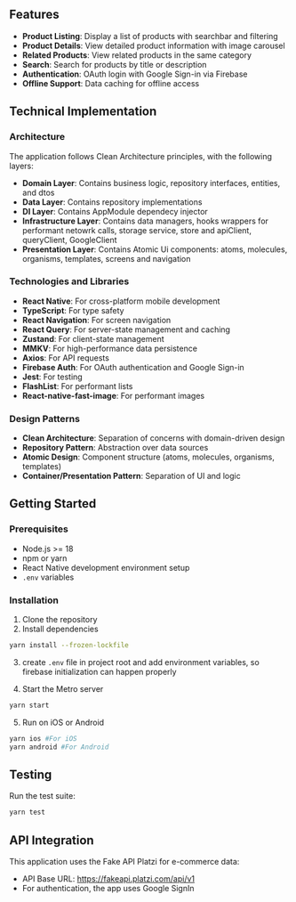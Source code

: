 ## Features

- **Product Listing**: Display a list of products with searchbar and filtering
- **Product Details**: View detailed product information with image carousel
- **Related Products**: View related products in the same category
- **Search**: Search for products by title or description
- **Authentication**: OAuth login with Google Sign-in via Firebase
- **Offline Support**: Data caching for offline access

## Technical Implementation

### Architecture

The application follows Clean Architecture principles, with the following layers:

- **Domain Layer**: Contains business logic, repository interfaces, entities, and dtos
- **Data Layer**: Contains repository implementations
- **DI Layer**: Contains AppModule dependecy injector
- **Infrastructure Layer**: Contains data managers, hooks wrappers for performant netowrk calls, storage service, store and apiClient, queryClient, GoogleClient
- **Presentation Layer**: Contains Atomic Ui components: atoms, molecules, organisms, templates, screens and navigation

### Technologies and Libraries

- **React Native**: For cross-platform mobile development
- **TypeScript**: For type safety
- **React Navigation**: For screen navigation
- **React Query**: For server-state management and caching
- **Zustand**: For client-state management
- **MMKV**: For high-performance data persistence
- **Axios**: For API requests
- **Firebase Auth**: For OAuth authentication and Google Sign-in
- **Jest**: For testing
- **FlashList**: For performant lists
- **React-native-fast-image**: For performant images

### Design Patterns

- **Clean Architecture**: Separation of concerns with domain-driven design
- **Repository Pattern**: Abstraction over data sources
- **Atomic Design**: Component structure (atoms, molecules, organisms, templates)
- **Container/Presentation Pattern**: Separation of UI and logic
## Getting Started

### Prerequisites

- Node.js >= 18
- npm or yarn
- React Native development environment setup
- `.env` variables

### Installation

1. Clone the repository
2. Install dependencies
```bash
yarn install --frozen-lockfile
```
3. create `.env` file in project root and add environment variables, so firebase initialization can happen properly

4. Start the Metro server
```bash
yarn start
```
5. Run on iOS or Android
```bash
yarn ios #For iOS
yarn android #For Android
```

## Testing

Run the test suite:

```bash
yarn test
```

## API Integration

This application uses the Fake API Platzi for e-commerce data:
- API Base URL: https://fakeapi.platzi.com/api/v1
- For authentication, the app uses Google SignIn
